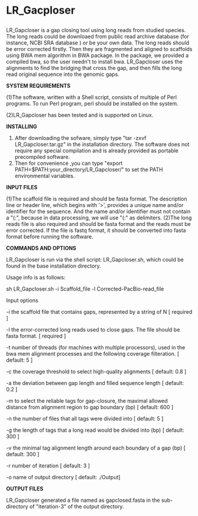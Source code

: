 # LR_Gacploser <p>
  LR_Gapcloser is a gap closing tool using long reads from studied species. The long reads could be downloaed from public read archive database (for instance, NCBI SRA database ) or be your own data. The long reads should be error corrected firstly. Then they are fragmented and aligned to scaffolds using BWA mem algorithm in BWA package. In the package, we provided a compiled bwa, so the user needn't to install bwa. LR_Gapcloser uses the alignments to find the bridging that cross the gap, and then fills the long read original sequence into the genomic gaps. 

<b>SYSTEM REQUIREMENTS</b> <p>
   (1)The software, written with a Shell script, consists of multiple of Perl programs. To run Perl program, perl should be installed on the system. <p>
   (2)LR_Gapcloser has been tested and is supported on Linux. <p>

<b>INSTALLING </b> <p>
   1) After downloading the sofware, simply type "tar -zxvf LR_Gapcloser.tar.gz" in the installation directory. The software does not require any special compilation and is already provided as portable precompiled software. 
   2) Then for convenience ,you can type "export PATH=$PATH:your_directory/LR_Gapcloser/" to set the PATH environmental variables.

<b>INPUT FILES</b> <p>
   (1)The scaffold file is required and should be fasta format. The description line or header line, which begins with '>', provides a unique name and/or identifier for the sequence. And the name and/or identifier must not contain a "(:", because in data processing, we will use "(:" as delimiters. 
   (2)The long reads file is also required and should be fasta format and the reads must be error corrected. If the file is fastq format, it should be converted into fasta format before running the software. 

<b>COMMANDS AND OPTIONS</b> <p>
   LR_Gapcloser is run via the shell script: LR_Gapcloser.sh, which could be found in the base installation directory. <p>
   Usage info is as follows: <p>

sh LR_Gapcloser.sh -i Scaffold_file -l Corrected-PacBio-read_file 

Input options <p> 
  -i  the scaffold file that contains gaps, represented by a string of N                    [         required ]<p>
  -l  the error-corrected long reads used to close gaps. The file should be fasta format.   [         required ]<p>
  -t  number of threads (for machines with multiple processors), used in the bwa mem 
	    alignment processes and the following coverage filteration.                           [ default:       5 ]<p>
  -c  the coverage threshold to select high-quality alignments                              [ default:     0.8 ]<p>
  -a  the deviation between gap length and filled sequence length                           [ default:     0.2 ]<p>
  -m  to select the reliable tags for gap-closure, the maximal allowed                                
      distance from alignment region to gap boundary (bp)                                   [ default:     600 ]<p>
  -n  the number of files that all tags were divided into                                   [ default:       5 ]<p>
  -g  the length of tags that a long read would be divided into (bp)                        [ default:     300 ]<p>
  -v  the minimal tag alignment length around each boundary of a gap (bp)     [ default:     300 ]<p>
  -r  number of iteration                                                     [ default:       3 ]<p>
  -o  name of output directory                                                [ default: ./Output]<p>

<b>OUTPUT FILES</b><p>
   LR_Gapcloser generated a file named as gapclosed.fasta in the sub-directory of "iteration-3" of the output directory. <p>
